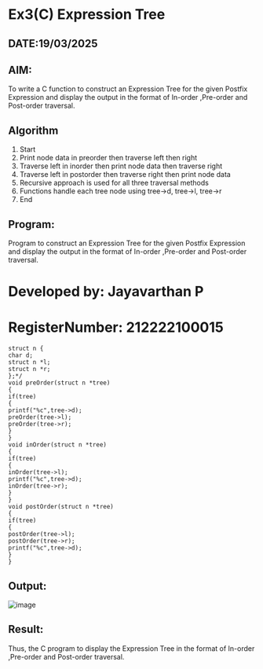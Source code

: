 # Ex3(C) Expression Tree
## DATE:19/03/2025
## AIM:
To write a C function to construct an Expression Tree for the given Postfix Expression and display the output in the format of In-order ,Pre-order and Post-order traversal.

## Algorithm
1. Start 
2. Print node data in preorder then traverse left then right 
3. Traverse left in inorder then print node data then traverse right 
4. Traverse left in postorder then traverse right then print node data 
5. Recursive approach is used for all three traversal methods 
6. Functions handle each tree node using tree->d, tree->l, tree->r 
7. End   

## Program:

Program to construct an Expression Tree for the given Postfix Expression and display the output in the format of In-order ,Pre-order and Post-order traversal.
# Developed by: Jayavarthan P
# RegisterNumber: 212222100015 

```
struct n { 
char d; 
struct n *l; 
struct n *r; 
};*/ 
void preOrder(struct n *tree) 
{ 
if(tree) 
{ 
printf("%c",tree->d); 
preOrder(tree->l); 
preOrder(tree->r); 
} 
} 
void inOrder(struct n *tree) 
{ 
if(tree) 
{ 
inOrder(tree->l); 
printf("%c",tree->d); 
inOrder(tree->r); 
} 
} 
void postOrder(struct n *tree)
{ 
if(tree) 
{ 
postOrder(tree->l); 
postOrder(tree->r); 
printf("%c",tree->d); 
} 
}
``` 
## Output:
![image](https://github.com/user-attachments/assets/3bc9f0eb-29bb-40cc-9f9f-6fdb057e935b)



## Result:
Thus, the C program to display the Expression Tree in the format of In-order ,Pre-order and Post-order traversal.
